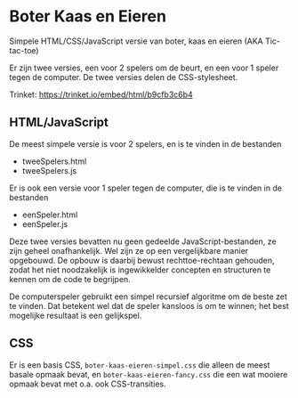 # Boter Kaas en Eieren

Simpele HTML/CSS/JavaScript versie van boter, kaas en eieren (AKA Tic-tac-toe)

Er zijn twee versies, een voor 2 spelers om de beurt, en een voor 1 speler tegen de computer. De twee versies delen de
CSS-stylesheet.

Trinket: https://trinket.io/embed/html/b9cfb3c6b4

## HTML/JavaScript

De meest simpele versie is voor 2 spelers, en is te vinden in de bestanden

* tweeSpelers.html
* tweeSpelers.js

Er is ook een versie voor 1 speler tegen de computer, die is te vinden in de bestanden

* eenSpeler.html
* eenSpeler.js

Deze twee versies bevatten nu geen gedeelde JavaScript-bestanden, ze zijn geheel onafhankelijk. Wel zijn ze op een
vergelijkbare manier opgebouwd. De opbouw is daarbij bewust rechttoe-rechtaan gehouden, zodat het niet noodzakelijk is
ingewikkelder concepten en structuren te kennen om de code te begrijpen.

De computerspeler gebruikt een simpel recursief algoritme om de beste zet te vinden. Dat betekent wel dat de speler
kansloos is om te winnen; het best mogelijke resultaat is een gelijkspel.

## CSS

Er is een basis CSS, `boter-kaas-eieren-simpel.css` die alleen de meest basale opmaak bevat,
en `boter-kaas-eieren-fancy.css` die een wat mooiere opmaak bevat met o.a. ook CSS-transities.


